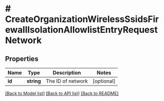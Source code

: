 # # CreateOrganizationWirelessSsidsFirewallIsolationAllowlistEntryRequestNetwork

## Properties

Name | Type | Description | Notes
------------ | ------------- | ------------- | -------------
**id** | **string** | The ID of network | [optional]

[[Back to Model list]](../../README.md#models) [[Back to API list]](../../README.md#endpoints) [[Back to README]](../../README.md)
